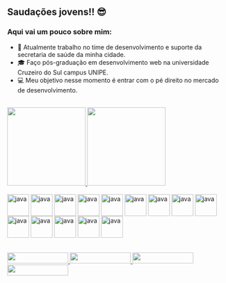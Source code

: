 ## Saudações jovens!! 😎

### Aqui vai um pouco sobre mim:


- 💼 Atualmente trabalho no time de desenvolvimento e suporte da secretaria de saúde da minha cidade.
- 🎓 Faço pós-graduação em desenvolvimento web na universidade Cruzeiro do Sul campus UNIPE.
- 💻 Meu objetivo nesse momento é entrar com o pé direito no mercado de desenvolvimento.
<br>

<div>
  <a href="https://github.com/aJlino82/github-readme-stats">
    <img height="180em"  src="https://github-readme-stats.vercel.app/api?username=aJlino82&show_icons=true&theme=dracula&include_all_commits=true&count_private=true" />
  </a>
  <a href="https://github.com/aJlino82/convoychat">
    <img height="180em"  src="https://github-readme-stats.vercel.app/api/top-langs/?username=aJlino82&layout=compact&theme=dracula&langs_count=8" />
  </a>
</div>

<div style="display: inline_block"><br>
  <img align="center" alt="java" height="50" width="50" src="https://cdn.jsdelivr.net/gh/devicons/devicon/icons/html5/html5-original.svg" />
  <img align="center" alt="java" height="50" width="50" src="https://cdn.jsdelivr.net/gh/devicons/devicon/icons/css3/css3-original.svg" />
  <img align="center" alt="java" height="50" width="50" src="https://cdn.jsdelivr.net/gh/devicons/devicon/icons/javascript/javascript-original.svg" />
  <img align="center" alt="java" height="50" width="50" src="https://cdn.jsdelivr.net/gh/devicons/devicon/icons/typescript/typescript-original.svg" />
  <img align="center" alt="java" height="50" width="50" src="https://cdn.jsdelivr.net/gh/devicons/devicon/icons/java/java-original.svg" />
  <img align="center" alt="java" height="50" width="50" src="https://cdn.jsdelivr.net/gh/devicons/devicon/icons/php/php-original.svg" />
  <img align="center" alt="java" height="50" width="50" src="https://cdn.jsdelivr.net/gh/devicons/devicon/icons/docker/docker-original-wordmark.svg" />
  <img align="center" alt="java" height="50" width="50" src="https://cdn.jsdelivr.net/gh/devicons/devicon/icons/spring/spring-original-wordmark.svg" />
  <img align="center" alt="java" height="50" width="50" src="https://cdn.jsdelivr.net/gh/devicons/devicon/icons/laravel/laravel-plain-wordmark.svg" />
  <img align="center" alt="java" height="50" width="50" src="https://cdn.jsdelivr.net/gh/devicons/devicon/icons/angularjs/angularjs-original.svg" />
  <img align="center" alt="java" height="50" width="50" src="https://cdn.jsdelivr.net/gh/devicons/devicon/icons/mysql/mysql-original.svg" />
  <img align="center" alt="java" height="50" width="50" src="https://cdn.jsdelivr.net/gh/devicons/devicon/icons/postgresql/postgresql-plain.svg" />
  <img align="center" alt="java" height="50" width="50" src="https://cdn.jsdelivr.net/gh/devicons/devicon/icons/linux/linux-original.svg" />
  <img align="center" alt="java" height="50" width="50" src="https://cdn.jsdelivr.net/gh/devicons/devicon/icons/windows8/windows8-original.svg" />
</div>
<br>
<div style="display: inline_block" align-"center"><br>
  <a href="https://www.linkedin.com/in/jrlino/" target="_blank"><img height="25" width="140" src="https://img.shields.io/badge/LinkedIn-0077B5?style=for-the-badge&   logo=linkedin&logoColor=white">
   <a href="https://pt.stackoverflow.com/users/224830/adailton-junior" target="_blank"> <img height="25" width="140" src="https://aleen42.github.io/badges/src/stackoverflow.svg">
 <a href="mailto:jrlino@protonmail.com"><img height="25" width="140" src="https://img.shields.io/badge/ProtonMail-8B89CC?style=for-the-badge&logo=protonmail&logoColor=white">
   <img height="25" width="140" src="https://img.shields.io/badge/Discord-7289DA?style=for-the-badge&logo=discord&logoColor=white">
</div>





